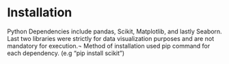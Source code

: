 # Installation
Python Dependencies include pandas, Scikit, Matplotlib, and lastly Seaborn.
Last two libraries were strictly for data visualization purposes and are not mandatory for execution.¬
Method of installation used pip command for each dependency. (e.g “pip install scikit”) 
